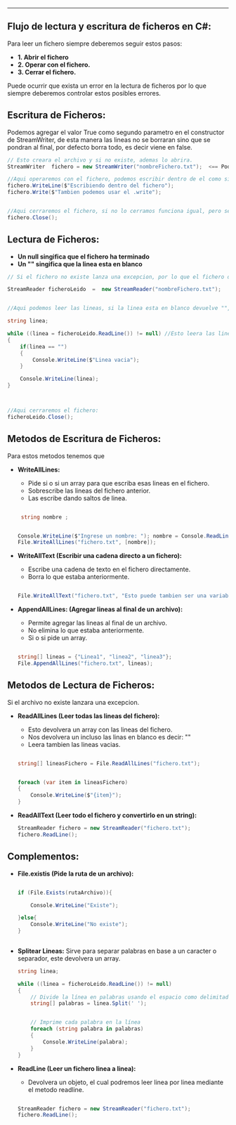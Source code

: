 
---
## Flujo de lectura y escritura de ficheros en C#:
Para leer un fichero siempre deberemos seguir estos pasos:

- **1. Abrir el fichero**
- **2. Operar con el fichero.**
- **3. Cerrar  el fichero.**

Puede ocurrir que exista un error en la lectura de ficheros por lo que siempre deberemos controlar estos posibles errores.


## Escritura de Ficheros:
Podemos agregar el valor True como segundo parametro en el constructor de StreamWriter, de esta manera las lineas no se borraran sino que se pondran al final, por defecto borra todo, es decir viene en false.

```csharp
// Esto creara el archivo y si no existe, ademas lo abrira.
StreamWriter  fichero = new StreamWriter("nombreFichero.txt");  <== Podemos activar el Append poniendo esto en true

//Aqui operaremos con el fichero, podemos escribir dentro de el como si fuera la consola.
fichero.WriteLine($"Escribiendo dentro del fichero");
fichero.Write($"Tambien podemos usar el .write");


//Aqui cerraremos el fichero, si no lo cerramos funciona igual, pero se debe cerrar para evutar conflictos:
fichero.Close(); 
```


## Lectura de Ficheros:

- **Un null singifica que el fichero ha terminado**
- **Un ""  singifica que la linea esta en blanco**


```csharp
// Si el fichero no existe lanza una excepcion, por lo que el fichero debe existir

StreamReader ficheroLeido  =  new StreamReader("nombreFichero.txt");


//Aqui podemos leer las lineas, si la linea esta en blanco devuelve "", y si ya termino de leer un null: 

string linea;

while ((linea = ficheroLeido.ReadLine()) != null) //Esto leera las lineas hasta el final
{
    if(linea == "")
    {
        Console.WriteLine($"Linea vacia");
    }

    Console.WriteLine(linea);
}



//Aqui cerraremos el fichero:
ficheroLeido.Close(); 
```


## Metodos de Escritura de Ficheros:
Para estos metodos tenemos que 

- **WriteAllLines:**
	 - Pide si o si un array para que escriba esas lineas en el fichero. 
	 - Sobrescribe las lineas del fichero anterior.
	 - Las escribe dando saltos de linea.
	 
	```csharp

	 string nombre ;


    Console.WriteLine($"Ingrese un nombre: "); nombre = Console.ReadLine();
    File.WriteAllLines("fichero.txt", [nombre]); 

	```
	

- **WriteAllText (Escribir una cadena directo a un fichero):**
	- Escribe una cadena de texto en el fichero directamente.
	- Borra lo que estaba anteriormente.
	
	```csharp

    File.WriteAllText("fichero.txt", "Esto puede tambien ser una variable"); 

	```

- **AppendAllLines: (Agregar lineas al final de un archivo):**
	 - Permite agregar las lineas al final de un archivo.
	 - No elimina lo que estaba anteriormente.
	 - Si o si pide un array.
	 
	```csharp

	string[] lineas = {"Linea1", "linea2", "linea3"};
    File.AppendAllLines("fichero.txt", lineas);

	```






## Metodos de Lectura de Ficheros:
Si el archivo no existe lanzara una excepcion.


- **ReadAllLines (Leer todas las lineas del fichero):**
	 - Esto devolvera un array con las lineas del fichero.
	 - Nos devolvera un incluso las linas en blanco es decir:  ""
	 - Leera tambien las lineas vacias.
	 
	```csharp

    string[] lineasFichero = File.ReadAllLines("fichero.txt");


    foreach (var item in lineasFichero)
    {
        Console.WriteLine($"{item}");
    }

	```


- **ReadAllText (Leer todo el fichero y convertirlo en un string):**
	```csharp
	StreamReader fichero = new StreamReader("fichero.txt"); 
	fichero.ReadLine(); 
	```




## Complementos:

- **File.existis (Pide la ruta de un archivo):**
	```csharp

    if (File.Exists(rutaArchivo)){

	    Console.WriteLine("Existe");

    }else{
		Console.WriteLine("No existe");
    }
          
	```
- **Splitear Lineas:**
	Sirve para separar palabras en base  a un caracter o separador, este devolvera  un array.

	```csharp
	string linea;
	
	while ((linea = ficheroLeido.ReadLine()) != null)
	{
		// Divide la línea en palabras usando el espacio como delimitador
	    string[] palabras = linea.Split(' ');
	
	
	    // Imprime cada palabra en la línea
	    foreach (string palabra in palabras)
	    {
	        Console.WriteLine(palabra);
	    }
	}
	```
































- **ReadLine (Leer un fichero linea a linea):**
	 - Devolvera un objeto, el cual podremos leer linea por linea mediante el metodo readline.
	 
	```csharp

	StreamReader fichero = new StreamReader("fichero.txt"); 
	fichero.ReadLine(); 

	```
